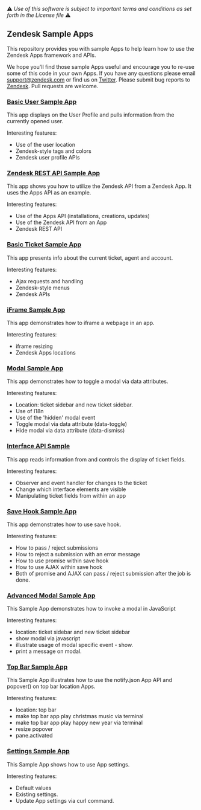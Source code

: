 :warning: *Use of this software is subject to important terms and conditions as set forth in the License file* :warning:

## Zendesk Sample Apps

This repository provides you with sample Apps to help learn how to use the Zendesk Apps framework and APIs.

We hope you'll find those sample Apps useful and encourage you to re-use some of this code in your own Apps. If you have any questions please email support@zendesk.com or find us on [Twitter](https://twitter.com/zendeskdevteam). Please submit bug reports to [Zendesk](https://support.zendesk.com/requests/new). Pull requests are welcome.


### [Basic User Sample App](./basic_user_sample)

This app displays on the User Profile and pulls information from the currently opened user.

Interesting features:

* Use of the user location
* Zendesk-style tags and colors
* Zendesk user profile APIs

### [Zendesk REST API Sample App](./zendesk_rest_api_sample)

This app shows you how to utilize the Zendesk API from a Zendesk App. It uses the Apps API as an example.

Interesting features:

* Use of the Apps API (installations, creations, updates)
* Use of the Zendesk API from an App
* Zendesk REST API

### [Basic Ticket Sample App](./basic_ticket_sample)

This app presents info about the current ticket, agent and account.

Interesting features:

* Ajax requests and handling
* Zendesk-style menus
* Zendesk APIs

### [iFrame Sample App](./iframe_sample_app_zendesk_apps)

This app demonstrates how to iframe a webpage in an app.

Interesting features:

* iframe resizing
* Zendesk Apps locations

### [Modal Sample App](./modal_sample_app)

This app demonstrates how to toggle a modal via data attributes.

Interesting features:

* Location: ticket sidebar and new ticket sidebar.
* Use of I18n
* Use of the 'hidden' modal event
* Toggle modal via data attribute (data-toggle)
* Hide modal via data attribute (data-dismiss)

### [Interface API Sample](./interface_api_sample)

This app reads information from and controls the display of ticket fields.

Interesting features:

* Observer and event handler for changes to the ticket
* Change which interface elements are visible
* Manipulating ticket fields from within an app

### [Save Hook Sample App](./save_hook_sample)

This app demonstrates how to use save hook.

Interesting features:

* How to pass / reject submissions
* How to reject a submission with an error message
* How to use promise within save hook
* How to use AJAX within save hook
* Both of promise and AJAX can pass / reject submission after the job is done.

### [Advanced Modal Sample App](./modal_js_sample_app)

This Sample App demonstrates how to invoke a modal in JavaScript

Interesting features:

* location: ticket sidebar and new ticket sidebar
* show modal via javascript
* illustrate usage of modal specific event - show.
* print a message on modal.

### [Top Bar Sample App](./top_bar_sample_app)

This Sample App illustrates how to use the notify.json App API and popover() on top bar location Apps.

Interesting features:

* location: top bar
* make top bar app play christmas music via terminal
* make top bar app play happy new year via terminal
* resize popover
* pane.activated

### [Settings Sample App](./settings_sample_app)

This Sample App shows how to use App settings.

Interesting features:

* Default values
* Existing settings.
* Update App settings via curl command.
